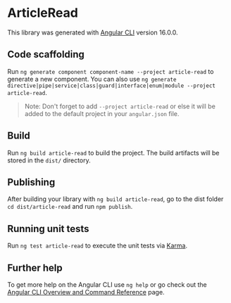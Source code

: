 # ArticleRead

This library was generated with [Angular CLI](https://github.com/angular/angular-cli) version 16.0.0.

## Code scaffolding

Run `ng generate component component-name --project article-read` to generate a new component. You can also use `ng generate directive|pipe|service|class|guard|interface|enum|module --project article-read`.
> Note: Don't forget to add `--project article-read` or else it will be added to the default project in your `angular.json` file. 

## Build

Run `ng build article-read` to build the project. The build artifacts will be stored in the `dist/` directory.

## Publishing

After building your library with `ng build article-read`, go to the dist folder `cd dist/article-read` and run `npm publish`.

## Running unit tests

Run `ng test article-read` to execute the unit tests via [Karma](https://karma-runner.github.io).

## Further help

To get more help on the Angular CLI use `ng help` or go check out the [Angular CLI Overview and Command Reference](https://angular.io/cli) page.
